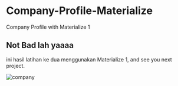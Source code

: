 # Company-Profile-Materialize
Company Profile with Materialize 1

## Not Bad lah yaaaa 
 ini hasil latihan ke dua menggunakan Materialize 1, and see you next project.

![company](https://user-images.githubusercontent.com/32538561/75062548-9757a880-5515-11ea-8725-e3235c0d2286.PNG)
